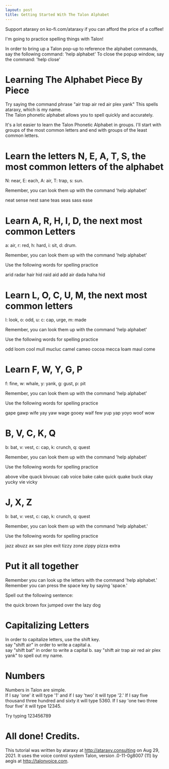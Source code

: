 ```yaml
---
layout: post
title: Getting Started With The Talon Alphabet
---
```


Support ataraxy on ko-fi.com/ataraxy if you can afford the price of a coffee!

I'm going to practice spelling things with Talon!

In order to bring up a Talon pop-up to reference the alphabet commands, say the following command: 'help alphabet'
To close the popup window, say the command: 'help close'
# Learning The Alphabet Piece By Piece

Try saying the command phrase "air trap air red air plex yank"
This spells ataraxy, which is my name.  
The Talon phonetic alphabet allows you to spell quickly and accurately. 

It's a lot easier to learn the Talon Phonetic Alphabet in groups. 
I'll start with groups of the most common letters and end with groups of the least common letters. 

# Learn the letters N, E, A, T, S, the most common letters of the alphabet

N: near, E: each, A: air, T: trap, s: sun.

Remember, you can look them up with the command 'help alphabet'

neat
sense
nest
sane
teas
seas
sass
ease

# Learn A, R, H, I, D, the next most common Letters

a: air, r: red, h: hard, i: sit, d: drum.

Remember, you can look them up with the command 'help alphabet'

Use the following words for spelling practice

arid
radar
hair
hid
raid
aid
add
air
dada
haha
hid

# Learn L, O, C, U, M, the next most common letters

 l: look, o: odd, u: c: cap, urge, m: made

Remember, you can look them up with the command 'help alphabet'

Use the following words for spelling practice

odd
loom
cool
mull
mucluc
camel
cameo
cocoa
mecca
loam
maul
come

# Learn F, W, Y, G, P

f: fine, w: whale, y: yank, g: gust, p: pit

Remember, you can look them up with the command 'help alphabet'

Use the following words for spelling practice

gape
gawp
wife
yay
yaw
wage
gooey
waif
few
yup
yap
yoyo
woof
wow

# B, V, C, K, Q

b: bat, v: vest, c: cap, k: crunch, q: quest

Remember, you can look them up with the command 'help alphabet'

Use the following words for spelling practice

above
vibe
quack
bivouac
cab
voice
bake
cake
quick
quake
buck
okay
yucky
vie
vicky

# J, X, Z

b: bat, v: vest, c: cap, k: crunch, q: quest

Remember, you can look them up with the command 'help alphabet.'

Use the following words for spelling practice

jazz
abuzz
ax
sax
plex
exit
tizzy
zone
zippy
pizza
extra

# Put it all together

Remember you can look up the letters with the command 'help alphabet.'
Remember you can press the space key by saying 'space.'

Spell out the following sentence: 

the quick brown fox jumped over the lazy dog

# Capitalizing Letters

In order to capitalize letters, use the shift key.  
say "shift air" in order to write a capital a.  
say "shift bat" in order to write a capital b. 
say "shift air trap air red air plex yank" to spell out my name.


# Numbers 

Numbers in Talon are simple.  
If I say 'one' it will type '1' and if I say 'two' it will type '2.'
If I say five thousand three hundred and sixty it will type 5360. 
If I say 'one two three four five' it will type 12345.

Try typing 123456789

# All done! Credits.  

This tutorial was written by ataraxy at http://ataraxy.consulting on Aug 29, 2021.
It uses the voice control system Talon, version .0-11-0g8007 (11) by aegis at  http://talonvoice.com.
